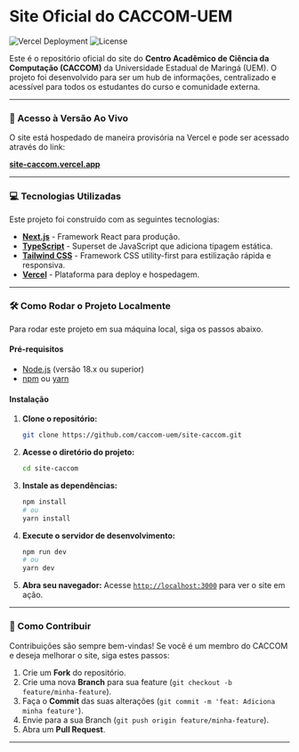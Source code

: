 # Site Oficial do CACCOM-UEM

![Vercel Deployment](https://img.shields.io/badge/Vercel-Deployed-brightgreen?style=for-the-badge&logo=vercel)
![License](https://img.shields.io/badge/License-MIT-blue?style=for-the-badge)

Este é o repositório oficial do site do **Centro Acadêmico de Ciência da Computação (CACCOM)** da Universidade Estadual de Maringá (UEM). O projeto foi desenvolvido para ser um hub de informações, centralizado e acessível para todos os estudantes do curso e comunidade externa.

---

### 🚀 Acesso à Versão Ao Vivo

O site está hospedado de maneira provisória na Vercel e pode ser acessado através do link:

**[site-caccom.vercel.app](https://site-caccom.vercel.app)** 

---

### 💻 Tecnologias Utilizadas

Este projeto foi construído com as seguintes tecnologias:

* **[Next.js](https://nextjs.org/)** - Framework React para produção.
* **[TypeScript](https://www.typescriptlang.org/)** - Superset de JavaScript que adiciona tipagem estática.
* **[Tailwind CSS](https://tailwindcss.com/)** - Framework CSS utility-first para estilização rápida e responsiva.
* **[Vercel](https://vercel.com/)** - Plataforma para deploy e hospedagem.

---

### 🛠️ Como Rodar o Projeto Localmente

Para rodar este projeto em sua máquina local, siga os passos abaixo.

#### Pré-requisitos

* [Node.js](https://nodejs.org/) (versão 18.x ou superior)
* [npm](https://www.npmjs.com/) ou [yarn](https://yarnpkg.com/)

#### Instalação

1.  **Clone o repositório:**
    ```bash
    git clone https://github.com/caccom-uem/site-caccom.git
    ```

2.  **Acesse o diretório do projeto:**
    ```bash
    cd site-caccom
    ```

3.  **Instale as dependências:**
    ```bash
    npm install
    # ou
    yarn install
    ```

4.  **Execute o servidor de desenvolvimento:**
    ```bash
    npm run dev
    # ou
    yarn dev
    ```

5.  **Abra seu navegador:**
    Acesse [`http://localhost:3000`](http://localhost:3000) para ver o site em ação.

---

### 🤝 Como Contribuir

Contribuições são sempre bem-vindas! Se você é um membro do CACCOM e deseja melhorar o site, siga estes passos:

1.  Crie um **Fork** do repositório.
2.  Crie uma nova **Branch** para sua feature (`git checkout -b feature/minha-feature`).
3.  Faça o **Commit** das suas alterações (`git commit -m 'feat: Adiciona minha feature'`).
4.  Envie para a sua Branch (`git push origin feature/minha-feature`).
5.  Abra um **Pull Request**.

---